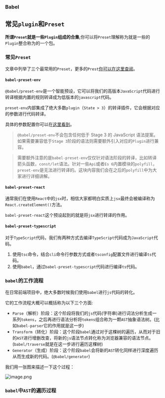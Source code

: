 ### Babel

## 常见`plugin`和`Preset`

**所谓`Preset`就是一些`Plugin`组成的合集**,你可以将`Preset`理解称为就是一些的`Plugin`整合称为的一个包。

### 常见`Preset`

文章中列举了三个最常用的`Preset`，更多的`Prest`[你可以在这里查阅](https://link.juejin.cn?target=https%3A%2F%2Fbabeljs.io%2Fdocs%2Fen%2Fbabel-preset-env "https://babeljs.io/docs/en/babel-preset-env")。

#### `babel-preset-env`

`@babel/preset-env`是一个智能预设，它可以将我们的高版本`JavaScript`代码进行转译根据内置的规则转译成为低版本的`javascript`代码。

`preset-env`内部集成了绝大多数`plugin`（`State > 3`）的转译插件，它会根据对应的参数进行代码转译。

具体的参数配置你可以在[这里看到](https://link.juejin.cn?target=https%3A%2F%2Fbabeljs.io%2Fdocs%2Fen%2Fbabel-preset-env%23options "https://babeljs.io/docs/en/babel-preset-env#options")。

> `@babel/preset-env`不会包含任何低于 Stage 3 的 JavaScript 语法提案。如果需要兼容低于`Stage 3`阶段的语法则需要额外引入对应的`Plugin`进行兼容。

> 需要额外注意的是`babel-preset-env`仅仅针对语法阶段的转译，比如转译箭头函数，`const/let`语法。针对一些`Api`或者`Es 6`内置模块的`polyfill`，`preset-env`是无法进行转译的。这块内容我们会在之后的`polyfill`中为大家进行详细讲解。

#### `babel-preset-react`

通常我们在使用`React`中的`jsx`时，相信大家都明白实质上`jsx`最终会被编译称为`React.createElement()`方法。

`babel-preset-react`这个预设起到的就是将`jsx`进行转译的作用。

#### `babel-preset-typescript`

对于`TypeScript`代码，我们有两种方式去编译`TypeScript`代码成为`JavaScript`代码。

1.  使用`tsc`命令，结合`cli`命令行参数方式或者`tsconfig`配置文件进行编译`ts`代码。
2.  使用`babel`，通过`babel-preset-typescript`代码进行编译`ts`代码。

### `babel`的工作流程

在日常前端项目中，绝大多数时候我们使用`babel`进行`js`代码的转化。

它的工作流程大概可以概括称为以下三个方面:

- `Parse`（解析）阶段：这个阶段将我们的`js`代码(字符串)进行词法分析生成一系列`tokens`，之后再进行语法分析将`tokens`组合称为一颗`AST`抽象语法树。(比如`babel-parser`它的作用就是这一步)
- `Transform`（转化）阶段：这个阶段`babel`通过对于这棵树的遍历，从而对于旧的`AST`进行增删改查，将新的`js`语法节点转化称为浏览器兼容的语法节点。(`babel/traverse`就是在这一步进行遍历这棵树)
- `Generator`（生成）阶段：这个阶段`babel`会将新的`AST`转化同样进行深度遍历从而生成新的代码。(`@babel/generator`)

我们用一张图来描述一下这个过程：

![image.png](https://p1-juejin.byteimg.com/tos-cn-i-k3u1fbpfcp/787ab733a63c4314b6ce01b3812ba04f~tplv-k3u1fbpfcp-zoom-in-crop-mark:3024:0:0:0.awebp?)

### `babel`中`AST`的遍历过程
